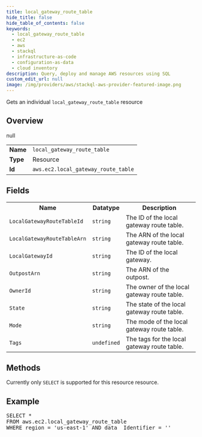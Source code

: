```yaml
---
title: local_gateway_route_table
hide_title: false
hide_table_of_contents: false
keywords:
  - local_gateway_route_table
  - ec2
  - aws
  - stackql
  - infrastructure-as-code
  - configuration-as-data
  - cloud inventory
description: Query, deploy and manage AWS resources using SQL
custom_edit_url: null
image: /img/providers/aws/stackql-aws-provider-featured-image.png
---
```

Gets an individual <code>local_gateway_route_table</code> resource

## Overview
<table><tbody>
<tr><td><b>Name</b></td><td><code>local_gateway_route_table</code></td></tr>
<tr><td><b>Type</b></td><td>Resource</td></tr>
null
<tr><td><b>Id</b></td><td><code>aws.ec2.local_gateway_route_table</code></td></tr>
</tbody></table>

## Fields
<table><tbody>
<tr><th>Name</th><th>Datatype</th><th>Description</th></tr>
<tr><td><code>LocalGatewayRouteTableId</code></td><td><code>string</code></td><td>The ID of the local gateway route table.</td></tr><tr><td><code>LocalGatewayRouteTableArn</code></td><td><code>string</code></td><td>The ARN of the local gateway route table.</td></tr><tr><td><code>LocalGatewayId</code></td><td><code>string</code></td><td>The ID of the local gateway.</td></tr><tr><td><code>OutpostArn</code></td><td><code>string</code></td><td>The ARN of the outpost.</td></tr><tr><td><code>OwnerId</code></td><td><code>string</code></td><td>The owner of the local gateway route table.</td></tr><tr><td><code>State</code></td><td><code>string</code></td><td>The state of the local gateway route table.</td></tr><tr><td><code>Mode</code></td><td><code>string</code></td><td>The mode of the local gateway route table.</td></tr><tr><td><code>Tags</code></td><td><code>undefined</code></td><td>The tags for the local gateway route table.</td></tr>
</tbody></table>

## Methods
Currently only <code>SELECT</code> is supported for this resource resource.

## Example
<pre>
SELECT * 
FROM aws.ec2.local_gateway_route_table
WHERE region = 'us-east-1' AND data__Identifier = '<LocalGatewayRouteTableId>'
</pre>
